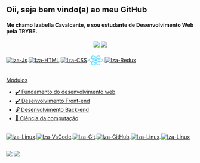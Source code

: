 ## Oii, seja bem vindo(a) ao meu GitHub

<div>
  <h4>Me chamo Izabella Cavalcante, e sou estudante de Desenvolvimento Web pela TRYBE.</h4>
</div>

<div align="center">
  <a href="https://github.com/izacavalcante">
  <img height="180" src="https://github-readme-stats.vercel.app/api?username=izacavalcante&show_icons=true&theme=dracula&include_all_commits=true&count_private=true"/>
  <img height="180" src="https://github-readme-stats.vercel.app/api/top-langs/?username=izacavalcante&layout=compact&langs_count=7&theme=dracula"/>
</div>

<div style="display: inline_block"><br>
  <img align="center" alt="Iza-Js" height="30" width="40" src="https://cdn.jsdelivr.net/gh/devicons/devicon/icons/javascript/javascript-plain.svg">
  <img align="center" alt="Iza-HTML" height="30" width="40" src="https://cdn.jsdelivr.net/gh/devicons/devicon/icons/html5/html5-plain.svg">
  <img align="center" alt="Iza-CSS" height="30" width="40" src="https://cdn.jsdelivr.net/gh/devicons/devicon/icons/css3/css3-plain.svg">
  <img align="center" alt="Iza-React" height="30" width="40" src="https://raw.githubusercontent.com/devicons/devicon/master/icons/react/react-original.svg">
  <img align="center" alt="Iza-Redux" height="30" width="40" src="https://cdn.jsdelivr.net/gh/devicons/devicon/icons/redux/redux-original.svg">
</div>

##

<div>
  <p>Módulos</p>
  <ul>
  <li>✔️ Fundamento do desenvolvimento web</li>
  <li>✔️ Desenvolvimento Front-end</li>
  <li>🔓 Desenvolvimento Back-end</li>
  <li>🔐 Ciência da computação</li>
  </ul>
</div>

<br />

<div>
<img align="center" alt="Iza-Linux" height="30" width="100" src="https://img.shields.io/badge/Linux-FCC624?style=for-the-badge&logo=linux&logoColor=black" />
<img align="center" alt="Iza-VsCode" height="30" width="165" src="https://img.shields.io/badge/Visual_Studio_Code-0078D4?style=for-the-badge&logo=visual%20studio%20code&logoColor=white" />
<img align="center" alt="Iza-Git" height="30" width="90" src="https://img.shields.io/badge/GIT-E44C30?style=for-the-badge&logo=git&logoColor=white" />
<img align="center" alt="Iza-GitHub" height="30" width="100" src="https://img.shields.io/badge/GitHub-100000?style=for-the-badge&logo=github&logoColor=white" />
<img align="center" alt="Iza-Linux" height="30" width="100" src="https://img.shields.io/badge/Jest-323330?style=for-the-badge&logo=Jest&logoColor=white" />
<img align="center" alt="Iza-Linux" height="30" width="150" src="https://img.shields.io/badge/testing%20library-323330?style=for-the-badge&logo=testing-library&logoColor=red" />
</div>

  ##
 
<div> 
  <a href="https://www.linkedin.com/in/izabella-cavalcante/" target="_blank"><img src="https://img.shields.io/badge/-LinkedIn-%230077B5?style=for-the-badge&logo=linkedin&logoColor=white" target="_blank"></a> 
  <a href ="oliveira_cavalcante_@hotmail.com"><img src="https://img.shields.io/badge/Microsoft_Outlook-0078D4?style=for-the-badge&logo=microsoft-outlook&logoColor=white" target="_blank"></a>
</div>
